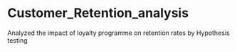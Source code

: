 # Customer_Retention_analysis
Analyzed the impact of loyalty programme on retention rates by Hypothesis testing
